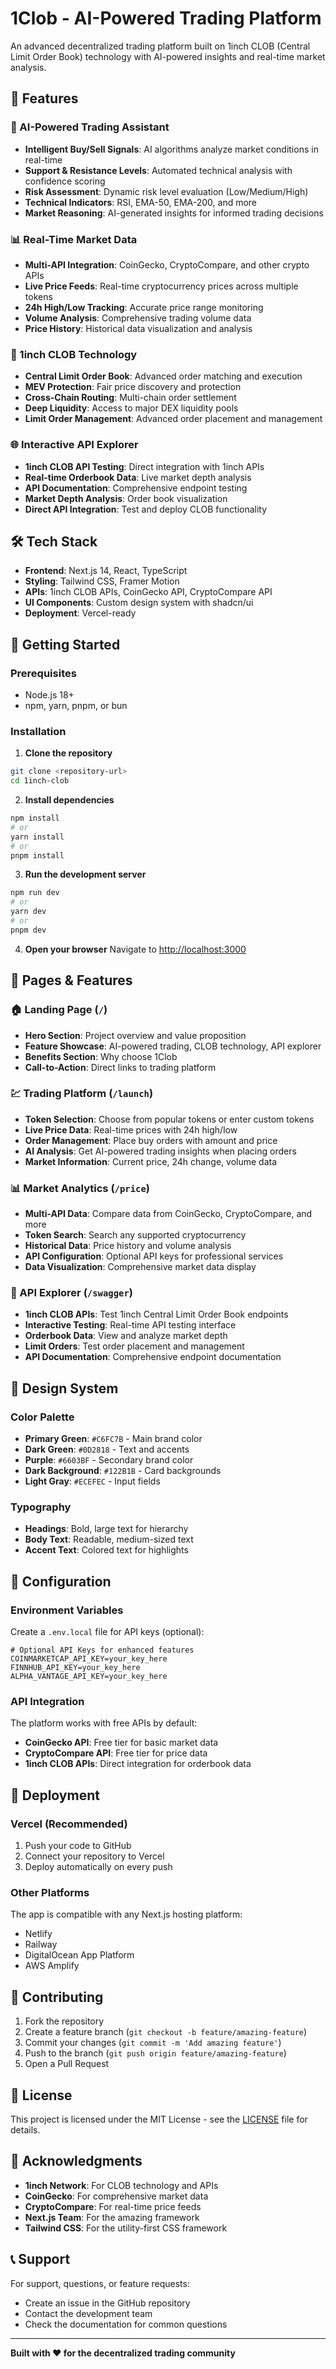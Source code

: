 # 1Clob - AI-Powered Trading Platform

An advanced decentralized trading platform built on 1inch CLOB (Central Limit Order Book) technology with AI-powered insights and real-time market analysis.

## 🚀 Features

### 🤖 AI-Powered Trading Assistant
- **Intelligent Buy/Sell Signals**: AI algorithms analyze market conditions in real-time
- **Support & Resistance Levels**: Automated technical analysis with confidence scoring
- **Risk Assessment**: Dynamic risk level evaluation (Low/Medium/High)
- **Technical Indicators**: RSI, EMA-50, EMA-200, and more
- **Market Reasoning**: AI-generated insights for informed trading decisions

### 📊 Real-Time Market Data
- **Multi-API Integration**: CoinGecko, CryptoCompare, and other crypto APIs
- **Live Price Feeds**: Real-time cryptocurrency prices across multiple tokens
- **24h High/Low Tracking**: Accurate price range monitoring
- **Volume Analysis**: Comprehensive trading volume data
- **Price History**: Historical data visualization and analysis

### 🔧 1inch CLOB Technology
- **Central Limit Order Book**: Advanced order matching and execution
- **MEV Protection**: Fair price discovery and protection
- **Cross-Chain Routing**: Multi-chain order settlement
- **Deep Liquidity**: Access to major DEX liquidity pools
- **Limit Order Management**: Advanced order placement and management

### 🌐 Interactive API Explorer
- **1inch CLOB API Testing**: Direct integration with 1inch APIs
- **Real-time Orderbook Data**: Live market depth analysis
- **API Documentation**: Comprehensive endpoint testing
- **Market Depth Analysis**: Order book visualization
- **Direct API Integration**: Test and deploy CLOB functionality

## 🛠️ Tech Stack

- **Frontend**: Next.js 14, React, TypeScript
- **Styling**: Tailwind CSS, Framer Motion
- **APIs**: 1inch CLOB APIs, CoinGecko API, CryptoCompare API
- **UI Components**: Custom design system with shadcn/ui
- **Deployment**: Vercel-ready



## 🚀 Getting Started

### Prerequisites
- Node.js 18+ 
- npm, yarn, pnpm, or bun

### Installation

1. **Clone the repository**
```bash
git clone <repository-url>
cd 1inch-clob
```

2. **Install dependencies**
```bash
npm install
# or
yarn install
# or
pnpm install
```

3. **Run the development server**
```bash
npm run dev
# or
yarn dev
# or
pnpm dev
```

4. **Open your browser**
Navigate to [http://localhost:3000](http://localhost:3000)

## 📱 Pages & Features

### 🏠 Landing Page (`/`)
- **Hero Section**: Project overview and value proposition
- **Feature Showcase**: AI-powered trading, CLOB technology, API explorer
- **Benefits Section**: Why choose 1Clob
- **Call-to-Action**: Direct links to trading platform

### 💹 Trading Platform (`/launch`)
- **Token Selection**: Choose from popular tokens or enter custom tokens
- **Live Price Data**: Real-time prices with 24h high/low
- **Order Management**: Place buy orders with amount and price
- **AI Analysis**: Get AI-powered trading insights when placing orders
- **Market Information**: Current price, 24h change, volume data

### 📊 Market Analytics (`/price`)
- **Multi-API Data**: Compare data from CoinGecko, CryptoCompare, and more
- **Token Search**: Search any supported cryptocurrency
- **Historical Data**: Price history and volume analysis
- **API Configuration**: Optional API keys for professional services
- **Data Visualization**: Comprehensive market data display

### 🔌 API Explorer (`/swagger`)
- **1inch CLOB APIs**: Test 1inch Central Limit Order Book endpoints
- **Interactive Testing**: Real-time API testing interface
- **Orderbook Data**: View and analyze market depth
- **Limit Orders**: Test order placement and management
- **API Documentation**: Comprehensive endpoint documentation

## 🎨 Design System

### Color Palette
- **Primary Green**: `#C6FC7B` - Main brand color
- **Dark Green**: `#0D2818` - Text and accents
- **Purple**: `#6603BF` - Secondary brand color
- **Dark Background**: `#122B1B` - Card backgrounds
- **Light Gray**: `#ECEFEC` - Input fields

### Typography
- **Headings**: Bold, large text for hierarchy
- **Body Text**: Readable, medium-sized text
- **Accent Text**: Colored text for highlights

## 🔧 Configuration

### Environment Variables
Create a `.env.local` file for API keys (optional):

```env
# Optional API Keys for enhanced features
COINMARKETCAP_API_KEY=your_key_here
FINNHUB_API_KEY=your_key_here
ALPHA_VANTAGE_API_KEY=your_key_here
```

### API Integration
The platform works with free APIs by default:
- **CoinGecko API**: Free tier for basic market data
- **CryptoCompare API**: Free tier for price data
- **1inch CLOB APIs**: Direct integration for orderbook data

## 🚀 Deployment

### Vercel (Recommended)
1. Push your code to GitHub
2. Connect your repository to Vercel
3. Deploy automatically on every push

### Other Platforms
The app is compatible with any Next.js hosting platform:
- Netlify
- Railway
- DigitalOcean App Platform
- AWS Amplify

## 🤝 Contributing

1. Fork the repository
2. Create a feature branch (`git checkout -b feature/amazing-feature`)
3. Commit your changes (`git commit -m 'Add amazing feature'`)
4. Push to the branch (`git push origin feature/amazing-feature`)
5. Open a Pull Request

## 📄 License

This project is licensed under the MIT License - see the [LICENSE](LICENSE) file for details.

## 🙏 Acknowledgments

- **1inch Network**: For CLOB technology and APIs
- **CoinGecko**: For comprehensive market data
- **CryptoCompare**: For real-time price feeds
- **Next.js Team**: For the amazing framework
- **Tailwind CSS**: For the utility-first CSS framework

## 📞 Support

For support, questions, or feature requests:
- Create an issue in the GitHub repository
- Contact the development team
- Check the documentation for common questions

---

**Built with ❤️ for the decentralized trading community**

